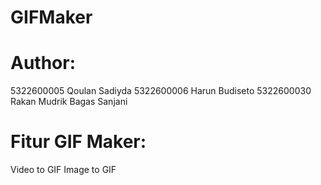 # GIFMaker

# Author:
5322600005 Qoulan Sadiyda
5322600006 Harun Budiseto
5322600030 Rakan Mudrik Bagas Sanjani

# Fitur GIF Maker:
Video to GIF
Image to GIF
